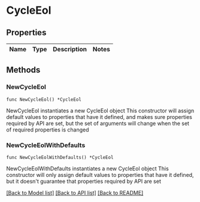 # CycleEol

## Properties

Name | Type | Description | Notes
------------ | ------------- | ------------- | -------------

## Methods

### NewCycleEol

`func NewCycleEol() *CycleEol`

NewCycleEol instantiates a new CycleEol object
This constructor will assign default values to properties that have it defined,
and makes sure properties required by API are set, but the set of arguments
will change when the set of required properties is changed

### NewCycleEolWithDefaults

`func NewCycleEolWithDefaults() *CycleEol`

NewCycleEolWithDefaults instantiates a new CycleEol object
This constructor will only assign default values to properties that have it defined,
but it doesn't guarantee that properties required by API are set


[[Back to Model list]](../README.md#documentation-for-models) [[Back to API list]](../README.md#documentation-for-api-endpoints) [[Back to README]](../README.md)



